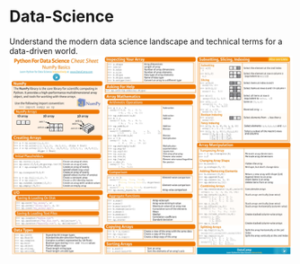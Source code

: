 # Data-Science
Understand the modern data science landscape and technical terms for a data-driven world.
<img alt="Numpy" src="./Numpy.jpg" />

